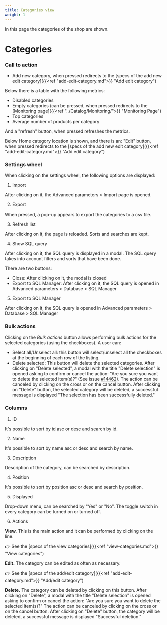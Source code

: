 ```yaml
---
title: Categories view
weight: 1
---
```


In this page the categories of the shop are shown.

# Categories

### Call to action

 - Add new category, when pressed redirects to the [specs of the add new edit category]({{<ref "add-edit-category.md">}} "Add edit category") 

Below there is a table with the following metrics:

 - Disabled categories
 - Empty categories (can be pressed, when pressed redirects to the [Monitoring page]({{<ref "../Catalog/Monitoring/">}} "Monitoring Page")
 - Top categories
 - Average number of products per category

And a "refresh" button, when pressed refreshes the metrics.

Below Home category location is shown, and there is an: "Edit" button, when pressed redirects to the [specs of the add new edit category]({{<ref "add-edit-category.md">}} "Add edit category") 

### Settings wheel

When clicking on the settings wheel, the following options are displayed:

1) Import

After clicking on it, the Advanced parameters > Import page is opened.

2) Export

When pressed, a pop-up appears to export the categories to a csv file.

3) Refresh list

After clicking on it, the page is reloaded. Sorts and searches are kept.

4) Show SQL query

After clicking on it, the SQL query is displayed in a modal. The SQL query takes into account filters and sorts that have been done.

There are two buttons:

- Close: After clicking on it, the modal is closed
- Export to SQL Manager: After clicking on it, the SQL query is opened in Advanced parameters > Database > SQL Manager

5) Export to SQL Manager

After clicking on it, the SQL query is opened in Advanced parameters > Database > SQL Manager

### Bulk actions

Clicking on the _Bulk actions_ button allows performing bulk actions for the selected categories (using the checkboxes). A user can:

- Select all/Unselect all: this button will select/unselect all the checkboxes at the beginning of each row of the listing.
- Delete selected: This button will delete the selected categories. 
After clicking on "Delete selected", a modal with the title "Delete selection" is opened asking to confirm or cancel the action: "Are you sure you want to delete the selected item(s)?" (See issue [#14462](https://github.com/PrestaShop/PrestaShop/issues/14462)). The action can be canceled by clicking on the cross or on the cancel button.
After clicking on "Delete" button, the selected category will be deleted, a successful message is displayed "The selection has been successfully deleted."

### Columns

1) ID

It's possible to sort by id asc or desc and search by id.

2) Name

It's possible to sort by name asc or desc and search by name.

3) Description

Description of the category, can be searched by description.

4) Position

It's possible to sort by position asc or desc and search by position.

5) Displayed

Drop-down menu, can be searched by "Yes" or "No". The toggle switch in every category can be turned on or turned off.

6) Actions

**View.** This is the main action and it can be performed by clicking on the line. 

👉 See the [specs of the view categories]({{<ref "view-categories.md">}} "View categories") 

**Edit.** The category can be edited as often as necessary.

👉 See the [specs of the add/edit category]({{<ref "add-edit-category.md">}} "Add/edit category") 

**Delete.** The category can be deleted by clicking on this button. After clicking on "Delete", a modal with the title "Delete selection" is opened asking to confirm or cancel the action: "Are you sure you want to delete the selected item(s)?"
The action can be canceled by clicking on the cross or on the cancel button.
After clicking on "Delete" button, the category will be deleted, a successful message is displayed "Successful deletion."
